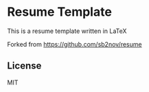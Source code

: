 # Resume Template

This is a resume template written in LaTeX

Forked from https://github.com/sb2nov/resume



## License 

MIT

